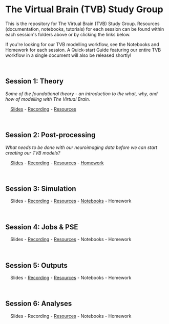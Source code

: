 # The Virtual Brain (TVB) Study Group

This is the repository for The Virtual Brain (TVB) Study Group. Resources (documentation, notebooks, tutorials) for each session can be found within each session's folders above or by clicking the links below.

If you're looking for our TVB modelling workflow, see the Notebooks and Homework for each session. A Quick-start Guide featuring our entire TVB workflow in a single document will also be released shortly!

<br>


## Session 1: Theory

_Some of the foundational theory - an introduction to the what, why, and how of modelling with The Virtual Brain._

&nbsp;&nbsp;&nbsp;&nbsp;[Slides](https://docs.google.com/presentation/d/1m162HYdZUSFA2WCnUa9mi3SdtjetL12cw4RU8mI_GLk/edit?usp=drive_link) - [Recording]([https://drive.google.com/file/d/1q-3oktGHEHHoSJy5DylOswcchL2CuJ4h/view?usp=sharing](https://1sfu-my.sharepoint.com/:v:/g/personal/jwa415_sfu_ca/EfPr6L_q7qhMnKndRV4BMIEB8UuRWvn7iyoz1XNix1yJww?nav=eyJyZWZlcnJhbEluZm8iOnsicmVmZXJyYWxBcHAiOiJPbmVEcml2ZUZvckJ1c2luZXNzIiwicmVmZXJyYWxBcHBQbGF0Zm9ybSI6IldlYiIsInJlZmVycmFsTW9kZSI6InZpZXciLCJyZWZlcnJhbFZpZXciOiJNeUZpbGVzTGlua0NvcHkifX0&e=nVWeiK)) - [Resources](https://github.com/McIntosh-Lab/tvb_study_group/blob/main/Session%201%3A%20Theory/Session%201%3A%20Theory.md)

<br>

## Session 2: Post-processing

_What needs to be done with our neuroimaging data before we can start creating our TVB models?_

&nbsp;&nbsp;&nbsp;&nbsp;[Slides](https://docs.google.com/presentation/d/1D30noTEmEf7WG79DQvx8s5TIpO1v7XMXegMtXps2ouo/edit?usp=drive_link) - [Recording](https://1sfu-my.sharepoint.com/:v:/g/personal/jwa415_sfu_ca/EVdHkycGT_VBscB6KE7Z4F0BNmcmErMSRIpNWQ_SkF5sPQ?nav=eyJyZWZlcnJhbEluZm8iOnsicmVmZXJyYWxBcHAiOiJPbmVEcml2ZUZvckJ1c2luZXNzIiwicmVmZXJyYWxBcHBQbGF0Zm9ybSI6IldlYiIsInJlZmVycmFsTW9kZSI6InZpZXciLCJyZWZlcnJhbFZpZXciOiJNeUZpbGVzTGlua0NvcHkifX0&e=aA0YLz) - [Resources](https://github.com/McIntosh-Lab/tvb_study_group/blob/main/Session%202%3A%20Post-processing/Session%202%3A%20Post-processing.md) - [Homework](https://github.com/McIntosh-Lab/tvb_study_group/blob/main/Session%202:%20Post-processing/Session%202:%20Post-processing.md#homework)

<br>

## Session 3: Simulation
&nbsp;&nbsp;&nbsp;&nbsp;Slides - [Recording](https://1sfu-my.sharepoint.com/:v:/g/personal/jwa415_sfu_ca/EVU7MR6JeIpKn8nb44BiD9IBtWGRIv4o2o3lPM-JHcS27w?nav=eyJyZWZlcnJhbEluZm8iOnsicmVmZXJyYWxBcHAiOiJPbmVEcml2ZUZvckJ1c2luZXNzIiwicmVmZXJyYWxBcHBQbGF0Zm9ybSI6IldlYiIsInJlZmVycmFsTW9kZSI6InZpZXciLCJyZWZlcnJhbFZpZXciOiJNeUZpbGVzTGlua0NvcHkifX0&e=QeCJTl) - [Resources](https://github.com/McIntosh-Lab/tvb_study_group/blob/main/Session%203%3A%20Simulation/Session%203%3A%20Simulation.md) - [Notebooks](https://github.com/McIntosh-Lab/tvb_study_group/blob/main/Session%203%3A%20Simulation/Session3_Single_Simulation.ipynb) - Homework

<br>

## Session 4: Jobs & PSE
&nbsp;&nbsp;&nbsp;&nbsp;Slides - [Recording](https://1sfu-my.sharepoint.com/:v:/g/personal/jwa415_sfu_ca/EYDUUvjf-wtNocPzvwJDj1IBStEKTyTIQGLifi1CD1xkeg?nav=eyJyZWZlcnJhbEluZm8iOnsicmVmZXJyYWxBcHAiOiJPbmVEcml2ZUZvckJ1c2luZXNzIiwicmVmZXJyYWxBcHBQbGF0Zm9ybSI6IldlYiIsInJlZmVycmFsTW9kZSI6InZpZXciLCJyZWZlcnJhbFZpZXciOiJNeUZpbGVzTGlua0NvcHkifX0&e=mlcLtO) - [Resources](https://github.com/McIntosh-Lab/tvb_study_group/blob/main/Session%204%3A%20Jobs%20%26%20PSE/Session%204%3A%20Jobs%20%26%20PSE.md) - Notebooks - Homework

<br>

## Session 5: Outputs
&nbsp;&nbsp;&nbsp;&nbsp;Slides - [Recording](https://1sfu-my.sharepoint.com/:v:/g/personal/jwa415_sfu_ca/EYgkdHbSpZhBsUh0rvB6xgkBC8rgz1r7-1R3TXx0oZ5wGA?nav=eyJyZWZlcnJhbEluZm8iOnsicmVmZXJyYWxBcHAiOiJPbmVEcml2ZUZvckJ1c2luZXNzIiwicmVmZXJyYWxBcHBQbGF0Zm9ybSI6IldlYiIsInJlZmVycmFsTW9kZSI6InZpZXciLCJyZWZlcnJhbFZpZXciOiJNeUZpbGVzTGlua0NvcHkifX0&e=0VP5XX) - [Resources](https://github.com/McIntosh-Lab/tvb_study_group/blob/main/Session%205%3A%20Outputs/Session%205%3A%20Outputs.md) - Notebooks - Homework
	
<br>

## Session 6: Analyses
&nbsp;&nbsp;&nbsp;&nbsp;Slides - Recording - [Resources](https://github.com/McIntosh-Lab/tvb_study_group/blob/main/Session%206%3A%20Analyses/Session%206%3A%20Analyses.md) - Notebooks - Homework
